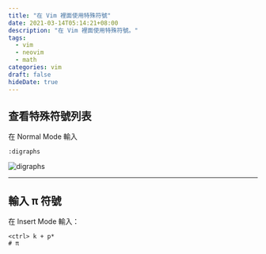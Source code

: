 ```yaml
---
title: "在 Vim 裡面使用特殊符號"
date: 2021-03-14T05:14:21+08:00
description: "在 Vim 裡面使用特殊符號。"
tags:
  - vim
  - neovim
  - math
categories: vim
draft: false
hideDate: true
---
```

## 查看特殊符號列表

在 Normal Mode 輸入

```text
:digraphs
```

![digraphs](/posts/2021-03-14/digraphs.png)

----

## 輸入 π 符號

在 Insert Mode 輸入：

```text
<ctrl> k + p*
# π
```
